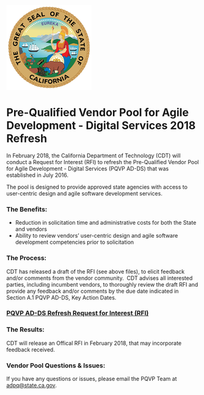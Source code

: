 ![The great Seal of the State of California](GreatSeal.png)
# Pre-Qualified Vendor Pool for Agile Development - Digital Services 2018 Refresh 

In February 2018, the California Department of Technology (CDT) will conduct a Request for Interest (RFI) to refresh the Pre-Qualified Vendor Pool for Agile Development - Digital Services (PQVP AD-DS) that was established in July 2016. 

The pool is designed to provide approved state agencies with access to user-centric design and agile software development services.

### The Benefits:
* Reduction in solicitation time and administrative costs for both the State and vendors
* Ability to review vendors’ user-centric design and agile software development competencies prior to solicitation

### The Process:
CDT has released a draft of the RFI (see above files), to elicit feedback and/or comments from the vendor community.  CDT advises all interested parties, including incumbent vendors, to thoroughly review the draft RFI and provide any feedback and/or comments by the due date indicated in Section A.1 PQVP AD-DS, Key Action Dates.    

### [PQVP AD-DS Refresh Request for Interest (RFI)](https://github.com/CDTProcurement/adpq/blob/master/Pre-Release%20RFI%20CDT-PQVP-0118%20-%20Pre-Qualified%20Vendor%20Pool.pdf)

### The Results:
CDT will release an Offical RFI in February 2018, that may incorporate feedback received.
 
### Vendor Pool Questions & Issues:
If you have any questions or issues, please email the PQVP Team at adpq@state.ca.gov.
 
